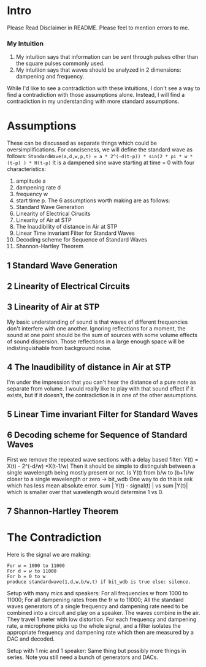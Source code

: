 # Intro
Please Read Disclaimer in README.
Please feel to mention errors to me.

### My Intuition
1. My intuition says that information can be sent through pulses other than the square pulses commonly used.
2. My intuition says that waves should be analyzed in 2 dimensions: dampening and frequency.

While I'd like to see a contradiction with these intuitions, I don't see a way to find a contradiction with those assumptions alone. Instead, I will find a contradiction in my understanding with more standard assumptions.
# Assumptions
These can be discussed as separate things which could be oversimplifications.
For conciseness, we will define the standard wave as follows:
 ``` StandardWave(a,d,w,p,t) = a * 2^(-d(t-p)) * sin(2 * pi * w * (t-p) ) * H(t-p) ```
 It is a dampened sine wave starting at time = 0 with four characteristics:
 1. amplitude a
 2. dampening rate d
 3. frequency w
 4. start time p.
The 6 assumptions worth making are as follows:
1. Standard Wave Generation
2. Linearity of Electrical Cirucits
3. Linearity of Air at STP
4. The Inaudibility of distance in Air at STP
5. Linear Time invariant Filter for Standard Waves
6. Decoding scheme for Sequence of Standard Waves
7. Shannon-Hartley Theorem

## 1 Standard Wave Generation
## 2 Linearity of Electrical Circuits
## 3 Linearity of Air at STP
My basic understanding of sound is that waves of different frequencies don't interfere with one another.
Ignoring reflections for a moment, the sound at one point should be the sum of sources with some volume effects of sound dispersion.
Those reflections in a large enough space will be indistinguishable from background noise.
## 4 The Inaudibility of distance in Air at STP
I'm under the impression that you can't hear the distance of a pure note as separate from volume. I would really like to play with that sound effect if it exists, but if it doesn't, the contradiction is in one of the other assumptions.
## 5 Linear Time invariant Filter for Standard Waves
## 6 Decoding scheme for Sequence of Standard Waves
First we remove the repeated wave sections with a delay based filter:
Y(t) = X(t) - 2^(-d/w) *X(t-1/w) 
Then it should be simple to distinguish between a single wavelength being mostly present or not.
Is Y(t) from b/w to (b+1)/w closer to a single wavelength or zero -> bit_wdb
One way to do this is ask which has less mean absolute error. sum | Y(t) - signal(t) | vs sum |Y(t)| which is smaller over that wavelength would determine 1 vs 0.
## 7 Shannon-Hartley Theorem


# The Contradiction
Here is the signal we are making:
```
For w = 1000 to 11000
For d = w to 11000
For b = 0 to w
produce standardwave(1,d,w,b/w,t) if bit_wdb is true else: silence.
```
Setup with many mics and speakers:
For all frequencies w from 1000 to 11000;
For all dampening rates from the fr w to 11000;
All the standard waves generators of a single frequency and dampening rate need to be combined into a circuit and play on a speaker.
The waves combine in the air.
They travel 1 meter with low distortion.
For each frequency and dampening rate, a microphone picks up the whole signal, and a filter isolates the appropriate frequency and dampening rate which then are measured by a DAC and decoded.

Setup with 1 mic and 1 speaker:
Same thing but possibly more things in series.
Note you still need a bunch of generators and DACs.
